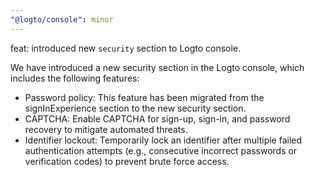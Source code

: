 ```yaml
---
"@logto/console": minor
---
```


feat: introduced new `security` section to Logto console.

We have introduced a new security section in the Logto console, which includes the following features:

- Password policy: This feature has been migrated from the signInExperience section to the new security section.
- CAPTCHA: Enable CAPTCHA for sign-up, sign-in, and password recovery to mitigate automated threats.
- Identifier lockout: Temporarily lock an identifier after multiple failed authentication attempts (e.g., consecutive incorrect passwords or verification codes) to prevent brute force access.
